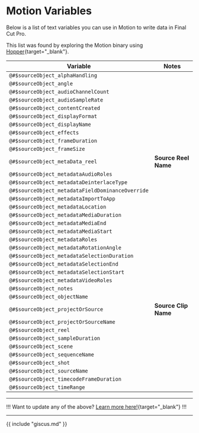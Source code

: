 # Motion Variables

Below is a list of text variables you can use in Motion to write data in Final Cut Pro.

This list was found by exploring the Motion binary using [Hopper](https://www.hopperapp.com){target="_blank"}.

| Variable | Notes |
| --- | --- |
| `@#$sourceObject_alphaHandling` |  |
| `@#$sourceObject_angle` |  |
| `@#$sourceObject_audioChannelCount` |  |
| `@#$sourceObject_audioSampleRate` |  |
| `@#$sourceObject_contentCreated` |  |
| `@#$sourceObject_displayFormat` |  |
| `@#$sourceObject_displayName` |  |
| `@#$sourceObject_effects` |  |
| `@#$sourceObject_frameDuration` |  |
| `@#$sourceObject_frameSize` |  |
| `@#$sourceObject_metaData_reel` | **Source Reel Name** |
| `@#$sourceObject_metadataAudioRoles` |  |
| `@#$sourceObject_metadataDeinterlaceType` |  |
| `@#$sourceObject_metadataFieldDominanceOverride` |  |
| `@#$sourceObject_metadataImportToApp` |  |
| `@#$sourceObject_metadataLocation` |  |
| `@#$sourceObject_metadataMediaDuration` |  |
| `@#$sourceObject_metadataMediaEnd` |  |
| `@#$sourceObject_metadataMediaStart` |  |
| `@#$sourceObject_metadataRoles` |  |
| `@#$sourceObject_metadataRotationAngle` |  |
| `@#$sourceObject_metadataSelectionDuration` |  |
| `@#$sourceObject_metadataSelectionEnd` |  |
| `@#$sourceObject_metadataSelectionStart` |  |
| `@#$sourceObject_metadataVideoRoles` |  |
| `@#$sourceObject_notes` |  |
| `@#$sourceObject_objectName` |  |
| `@#$sourceObject_projectOrSource` | **Source Clip Name** |
| `@#$sourceObject_projectOrSourceName` |  |
| `@#$sourceObject_reel` |  |
| `@#$sourceObject_sampleDuration` |  |
| `@#$sourceObject_scene` |  |
| `@#$sourceObject_sequenceName` |  |
| `@#$sourceObject_shot` |  |
| `@#$sourceObject_sourceName` |  |
| `@#$sourceObject_timecodeFrameDuration` |  |
| `@#$sourceObject_timeRange` |  |

---

!!!
Want to update any of the above? [Learn more here!](https://fcp.cafe/contribute/){target="_blank"}
!!!

---

{{ include "giscus.md" }}